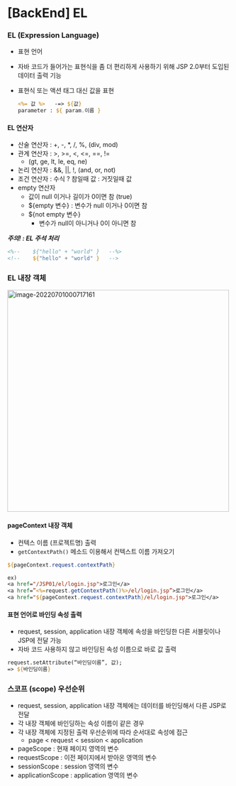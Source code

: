 

# [BackEnd] EL



### EL (Expression Language)

- 표현 언어

- 자바 코드가 들어가는 표현식을 좀 더 편리하게 사용하기 위해 JSP 2.0부터 도입된 데이터 출력 기능

- 표현식 또는 액션 태그 대신 값을 표현

  ```jsp
  <%= 값 %>   -=> ${값}
  parameter : ${ param.이름 }
  ```




#### EL 연산자

- 산술 연산자 : +, -, *, /, %, (div, mod)
- 관계 연산자 : >, >=, <, <=, ==, !=
  - (gt, ge, lt, le, eq, ne)
- 논리 연산자 : &&, ||, !, (and, or, not)
- 조건 연산자 : 수식 ? 참일때 값 : 거짓일때 값
- empty 연산자
  - 값이 null 이거나 길이가 0이면 참 (true)
  - ${empty 변수} : 변수가 null 이거나 0이면 참
  - ${not empty 변수} 
    - 변수가 null이 아니거나 0이 아니면 참

***주의! : EL 주석 처리***

```jsp
<%-- 	${"hello" + "world" }   --%>
<!-- 	${"hello" + "world" }   -->
```



### EL 내장 객체



<img width="500" alt="image-20220701000717161" src="https://user-images.githubusercontent.com/101630615/176720101-651e47ca-8f80-429d-a5e7-5128262dfba8.png">







#### pageContext 내장 객체

- 컨텍스 이름 (프로젝트명) 출력
- ``getContextPath()`` 메소드 이용해서 컨텍스트 이름 가져오기

```jsp
${pageContext.request.contextPath} 

ex) 
<a href="/JSP01/el/login.jsp">로그인</a>
<a href=”<%=request.getContextPath()%>/el/login.jsp”>로그인</a>
<a href="${pageContext.request.contextPath}/el/login.jsp">로그인</a>
```





#### 표현 언어로 바인딩 속성 출력

- request, session, application 내장 객체에 속성을 바인딩한 다른 서블릿이나 JSP에 전달 가능
- 자바 코드 사용하지 않고 바인딩된 속성 이름으로 바로 값 출력

```jsp
request.setAttribute(“바인딩이름”, 값);
=> ${바인딩이름}
```





### 스코프 (scope) 우선순위

- request, session, application 내장 객체에는 데이터를 바인딩해서 다른 JSP로 전달
- 각 내장 객체에 바인딩하는 속성 이름이 같은 경우
- 각 내장 객체에 지정된 출력 우선순위에 따라 순서대로 속성에 접근
  - page < request < session < application 
- pageScope : 현재 페이지 영역의 변수
- requestScope : 이전 페이지에서 받아온 영역의 변수 
- sessionScope : session 영역의 변수
- applicationScope : application 영역의 변수

